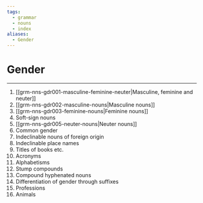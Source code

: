 ```yaml
---
tags:
  - grammar
  - nouns
  - index
aliases:
  - Gender
---
```

# Gender
---
1. [[grm-nns-gdr001-masculine-feminine-neuter|Masculine, feminine and neuter]]
2. [[grm-nns-gdr002-masculine-nouns|Masculine nouns]]
3. [[grm-nns-gdr003-feminine-nouns|Feminine nouns]]
4. Soft-sign nouns
5. [[grm-nns-gdr005-neuter-nouns|Neuter nouns]]
6. Common gender
7. Indeclinable nouns of foreign origin
8. Indeclinable place names
9. Titles of books etc.
10. Acronyms
11. Alphabetisms
12. Stump compounds
13. Compound hyphenated nouns
14. Differentiation of gender through suffixes
15. Professions
16. Animals